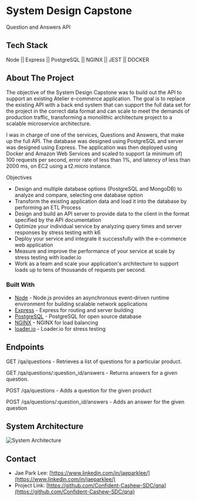 # System Design Capstone
Question and Answers API

<!-- Tech Stack -->
## Tech Stack
Node || Express || PostgreSQL || NGINX || JEST || DOCKER

<!-- ABOUT THE PROJECT -->
## About The Project

The objective of the System Design Capstone was to build out the API to support an existing Atelier e-commerce application. The goal is to replace the existing API with a back end system that can support the full data set for the project in the correct data format and can scale to meet the demands of production traffic, transforming a monolithic architecture project to a scalable microservice architecture.

I was in charge of one of the services, Questions and Answers, that make up the full API. The database was designed using PostgreSQL and server was designed using Express. The application was then deployed using Docker and Amazon Web Services and scaled to support (a minimum of) 100 requests per second, error rate of less than 1%, and latency of less than 2000 ms, on EC2 using a t2.micro instance.

Objectives
* Design and multiple database options (PostgreSQL and MongoDB) to analyze and compare, selecting one database option
* Transform the existing application data and load it into the database by performing an ETL Process
* Design and build an API server to provide data to the client in the format specified by the API documentation
* Optimize your individual service by analyzing query times and server responses by stress testing with k6
* Deploy your service and integrate it successfully with the e-commerce web application
* Measure and improve the performance of your service at scale by stress testing with loader.io
* Work as a team and scale your application's architecture to support loads up to tens of thousands of requests per second.
### Built With
* [Node](https://nodejs.org/en/) - Node.js provides an asynchronous event-driven runtime environment for building scalable network applications
* [Express](https://expressjs.com/) - Express for routing and server building
* [PostgreSQL](https://www.postgresql.org/) - PostgreSQL for open source database
* [NGINX](https://www.nginx.com/) - NGINX for load balancing
* [loader.io](https://loader.io/) - Loader.io for stress testing

## Endpoints
GET /qa/questions - Retrieves a list of questions for a particular product.

GET /qa/questions/:question_id/answers - Returns answers for a given question.

POST /qa/questions - Adds a question for the given product

POST /qa/questions/:question_id/answers - Adds an answer for the given question

## System Architecture
![System Architecture][system_arch]

## Contact
* Jae Park Lee: [https://www.linkedin.com/in/jaeparklee/](https://www.linkedin.com/in/jaeparklee/)
* Project Link: [https://github.com/Confident-Cashew-SDC/qna](https://github.com/Confident-Cashew-SDC/qna)

<!-- MARKDOWN LINKS & IMAGES -->
<!-- https://www.markdownguide.org/basic-syntax/#reference-style-links -->
[system_arch]: system_arch2.png![system_arch2]

